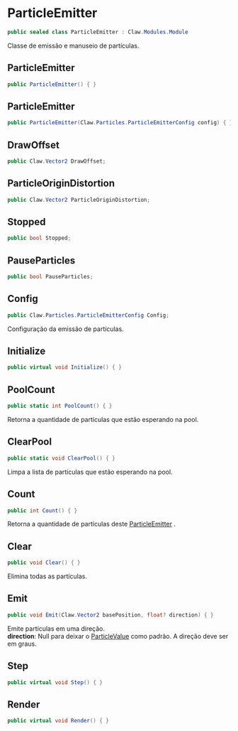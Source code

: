 # ParticleEmitter
```csharp
public sealed class ParticleEmitter : Claw.Modules.Module
```
Classe de emissão e manuseio de partículas.<br />
## ParticleEmitter
```csharp
public ParticleEmitter() { }
```
## ParticleEmitter
```csharp
public ParticleEmitter(Claw.Particles.ParticleEmitterConfig config) { }
```
## DrawOffset
```csharp
public Claw.Vector2 DrawOffset;
```
## ParticleOriginDistortion
```csharp
public Claw.Vector2 ParticleOriginDistortion;
```
## Stopped
```csharp
public bool Stopped;
```
## PauseParticles
```csharp
public bool PauseParticles;
```
## Config
```csharp
public Claw.Particles.ParticleEmitterConfig Config;
```
Configuração da emissão de partículas.<br />
## Initialize
```csharp
public virtual void Initialize() { }
```
## PoolCount
```csharp
public static int PoolCount() { }
```
Retorna a quantidade de partículas que estão esperando na pool.<br />
## ClearPool
```csharp
public static void ClearPool() { }
```
Limpa a lista de partículas que estão esperando na pool.<br />
## Count
```csharp
public int Count() { }
```
Retorna a quantidade de partículas deste [ParticleEmitter](/Claw/Particles/ParticleEmitter.md#ParticleEmitter) .<br />
## Clear
```csharp
public void Clear() { }
```
Elimina todas as partículas.<br />
## Emit
```csharp
public void Emit(Claw.Vector2 basePosition, float? direction) { }
```
Emite partículas em uma direção.<br />
**direction**: Null para deixar o [ParticleValue<T>](/Claw/Particles/ParticleValue`1.md#ParticleValue\<T>) como padrão. A direção deve ser em graus.<br />
## Step
```csharp
public virtual void Step() { }
```
## Render
```csharp
public virtual void Render() { }
```
